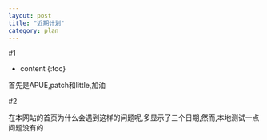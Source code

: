 ```yaml
---
layout: post
title: "近期计划"
category: plan
---
```

#1
* content
{:toc}


首先是APUE,patch和little,加油

#2

在本网站的首页为什么会遇到这样的问题呢,多显示了三个日期,然而,本地测试一点问题没有的
